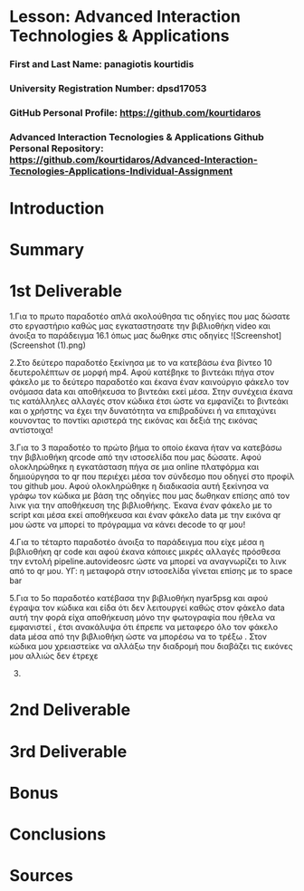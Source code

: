 # Lesson: Advanced Interaction Technologies & Applications

### First and Last Name: panagiotis kourtidis
### University Registration Number: dpsd17053
### GitHub Personal Profile: https://github.com/kourtidaros
### Advanced Interaction Tecnologies & Applications Github Personal Repository: https://github.com/kourtidaros/Advanced-Interaction-Tecnologies-Applications-Individual-Assignment

# Introduction

# Summary


# 1st Deliverable
1.Για το πρωτο παραδοτέο απλά ακολούθησα τις οδηγίες που μας δώσατε στο εργαστήριο καθώς μας εγκαταστησατε την βιβλιοθήκη video και άνοιξα το παράδειγμα 16.1 όπως μας δωθηκε στις οδηγίες
![Screenshot](Screenshot (1).png)

2.Στο δεύτερο παραδοτέο ξεκίνησα με το να κατεβάσω ένα βίντεο 10 δευτερολέπτων σε μορφή mp4. Αφού κατέβηκε το βιντεάκι πήγα στον φάκελο με το δεύτερο παραδοτέο και έκανα έναν καινούργιο φάκελο τον ονόμασα data και αποθήκευσα το βιντεάκι εκεί μέσα. Στην συνέχεια έκανα τις κατάλληλες αλλαγές στον κώδικα έτσι ώστε να εμφανίζει το βιντεάκι και ο χρήστης να έχει την δυνατότητα να επιβραδύνει ή να επιταχύνει κουνοντας το ποντίκι αριστερά της εικόνας και δεξιά της εικόνας αντίστοιχα!

3.Για το 3 παραδοτέο το πρώτο βήμα το οποίο έκανα ήταν να κατεβάσω την βιβλιοθήκη qrcode από την ιστοσελίδα που μας δώσατε. Αφού ολοκληρώθηκε η εγκατάσταση πήγα σε μια online πλατφόρμα και δημιούργησα το qr που περιέχει μέσα τον σύνδεσμο που οδηγεί στο προφίλ του github μου. Αφού ολοκληρώθηκε η διαδικασία αυτή ξεκίνησα να γράφω τον κώδικα με βάση της οδηγίες που μας δωθηκαν επίσης από τον λινκ για την αποθήκευση της βιβλιοθήκης. Έκανα έναν φάκελο με το script και μέσα εκεί αποθήκευσα και έναν φάκελο data με την εικόνα qr μου ώστε να μπορεί το πρόγραμμα να κάνει decode το qr μου!

4.Για το τέταρτο παραδοτέο άνοιξα το παράδειγμα που είχε μέσα η βιβλιοθήκη qr code και αφού έκανα κάποιες μικρές αλλαγές πρόσθεσα την εντολή pipeline.autovideosrc ώστε να μπορεί να αναγνωρίζει το λινκ από το qr μου.
ΥΓ: η μεταφορά στην ιστοσελίδα γίνεται επίσης με το space bar



5.Για το 5ο παραδοτέο κατέβασα την βιβλιοθήκη nyar5psg και αφού έγραψα τον κώδικα και είδα ότι δεν λειτουργεί καθώς στον φάκελο data αυτή την φορά είχα αποθήκευση μόνο την φωτογραφία που ήθελα να εμφανιστεί , έτσι ανακάλυψα ότι έπρεπε να μεταφερο όλο τον φάκελο data μέσα από την βιβλιοθήκη ώστε να μπορέσω να το τρέξω .
Στον κώδικα μου χρειαστείκε να αλλάξω την διαδρομή που διαβάζει τις εικόνες μου αλλιώς δεν έτρεχε

3. 


# 2nd Deliverable




# 3rd Deliverable 



# Bonus 


# Conclusions


# Sources

